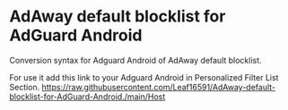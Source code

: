 # AdAway default blocklist for AdGuard Android
Conversion syntax for Adguard Android of AdAway default blocklist.

For use it add this link to your Adguard Android in Personalized Filter List Section.
https://raw.githubusercontent.com/Leaf16591/AdAway-default-blocklist-for-AdGuard-Android./main/Host
